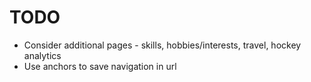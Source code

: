 # TODO

* Consider additional pages - skills, hobbies/interests, travel, hockey analytics
* Use anchors to save navigation in url

